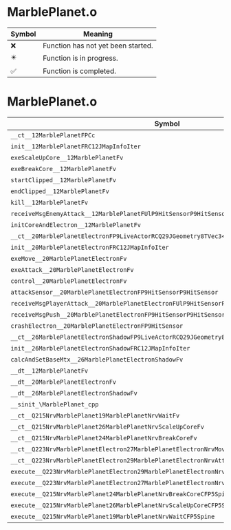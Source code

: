 # MarblePlanet.o
| Symbol | Meaning 
| ------------- | ------------- 
| :x: | Function has not yet been started. 
| :eight_pointed_black_star: | Function is in progress. 
| :white_check_mark: | Function is completed. 


# MarblePlanet.o
| Symbol | Decompiled? |
| ------------- | ------------- |
| `__ct__12MarblePlanetFPCc` | :white_check_mark: |
| `init__12MarblePlanetFRC12JMapInfoIter` | :white_check_mark: |
| `exeScaleUpCore__12MarblePlanetFv` | :white_check_mark: |
| `exeBreakCore__12MarblePlanetFv` | :white_check_mark: |
| `startClipped__12MarblePlanetFv` | :white_check_mark: |
| `endClipped__12MarblePlanetFv` | :white_check_mark: |
| `kill__12MarblePlanetFv` | :white_check_mark: |
| `receiveMsgEnemyAttack__12MarblePlanetFUlP9HitSensorP9HitSensor` | :white_check_mark: |
| `initCoreAndElectron__12MarblePlanetFv` | :white_check_mark: |
| `__ct__20MarblePlanetElectronFP9LiveActorRCQ29JGeometry8TVec3<f>RCQ29JGeometry8TVec3<f>PCc` | :white_check_mark: |
| `init__20MarblePlanetElectronFRC12JMapInfoIter` | :white_check_mark: |
| `exeMove__20MarblePlanetElectronFv` | :white_check_mark: |
| `exeAttack__20MarblePlanetElectronFv` | :white_check_mark: |
| `control__20MarblePlanetElectronFv` | :white_check_mark: |
| `attackSensor__20MarblePlanetElectronFP9HitSensorP9HitSensor` | :white_check_mark: |
| `receiveMsgPlayerAttack__20MarblePlanetElectronFUlP9HitSensorP9HitSensor` | :white_check_mark: |
| `receiveMsgPush__20MarblePlanetElectronFP9HitSensorP9HitSensor` | :white_check_mark: |
| `crashElectron__20MarblePlanetElectronFP9HitSensor` | :white_check_mark: |
| `__ct__26MarblePlanetElectronShadowFP9LiveActorRCQ29JGeometry8TVec3<f>PCc` | :white_check_mark: |
| `init__26MarblePlanetElectronShadowFRC12JMapInfoIter` | :white_check_mark: |
| `calcAndSetBaseMtx__26MarblePlanetElectronShadowFv` | :white_check_mark: |
| `__dt__12MarblePlanetFv` | :white_check_mark: |
| `__dt__20MarblePlanetElectronFv` | :white_check_mark: |
| `__dt__26MarblePlanetElectronShadowFv` | :white_check_mark: |
| `__sinit_\MarblePlanet_cpp` | :white_check_mark: |
| `__ct__Q215NrvMarblePlanet19MarblePlanetNrvWaitFv` | :white_check_mark: |
| `__ct__Q215NrvMarblePlanet26MarblePlanetNrvScaleUpCoreFv` | :white_check_mark: |
| `__ct__Q215NrvMarblePlanet24MarblePlanetNrvBreakCoreFv` | :white_check_mark: |
| `__ct__Q223NrvMarblePlanetElectron27MarblePlanetElectronNrvMoveFv` | :white_check_mark: |
| `__ct__Q223NrvMarblePlanetElectron29MarblePlanetElectronNrvAttackFv` | :white_check_mark: |
| `execute__Q223NrvMarblePlanetElectron29MarblePlanetElectronNrvAttackCFP5Spine` | :white_check_mark: |
| `execute__Q223NrvMarblePlanetElectron27MarblePlanetElectronNrvMoveCFP5Spine` | :white_check_mark: |
| `execute__Q215NrvMarblePlanet24MarblePlanetNrvBreakCoreCFP5Spine` | :white_check_mark: |
| `execute__Q215NrvMarblePlanet26MarblePlanetNrvScaleUpCoreCFP5Spine` | :white_check_mark: |
| `execute__Q215NrvMarblePlanet19MarblePlanetNrvWaitCFP5Spine` | :white_check_mark: |
